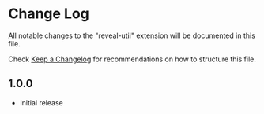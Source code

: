 # Change Log

All notable changes to the "reveal-util" extension will be documented in this file.

Check [Keep a Changelog](http://keepachangelog.com/) for recommendations on how to structure this file.

## 1.0.0

- Initial release
